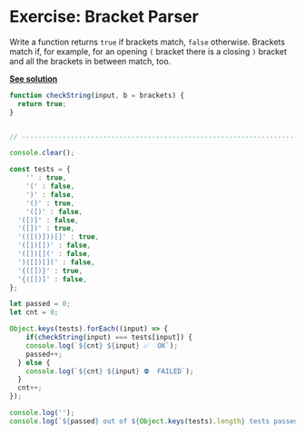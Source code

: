 # Exercise: Bracket Parser

Write a function returns `true` if brackets match, `false` otherwise. Brackets
match if, for example, for an opening `(` bracket there is a closing `)` bracket
and all the brackets in between match, too.

[__See solution__](./bracket-parser.js)

```js
function checkString(input, b = brackets) {
  return true;
}


// ----------------------------------------------------------------------- Tests

console.clear();

const tests = {
	'' : true,
	'(' : false,
	')' : false,
	'()' : true,
	'([)' : false,
  '([)]' : false,
  '([])' : true,
  '(([()]))[]' : true,
  '([])[])' : false,
  '([])[](' : false,
  ')([])[](' : false,
  '{([])}' : true,
  '{([])]' : false,
};

let passed = 0;
let cnt = 0;

Object.keys(tests).forEach((input) => {
	if(checkString(input) === tests[input]) {
  	console.log(`${cnt} ${input} ✅  OK`);
    passed++;
  } else {
  	console.log(`${cnt} ${input} ⛔️  FAILED`);
  }
  cnt++;
});

console.log('');
console.log(`${passed} out of ${Object.keys(tests).length} tests passed.`);
```
